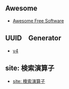 ## Awesome
- [Awesome Free Software](https://github.com/johnjago/awesome-free-software#awesome-free-software- "Awesome Free Software")
## UUID　Generator
- [v4](https://www.uuidtools.com/generate/v4 "v4")
## site: 検索演算子
- [site: 検索演算子](https://developers.google.com/search/docs/monitor-debug/search-operators/all-search-site?hl=ja "")
